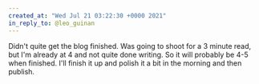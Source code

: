 ```yaml
---
created_at: "Wed Jul 21 03:22:30 +0000 2021"
in_reply_to: @leo_guinan
---
```


Didn't quite get the blog finished. Was going to shoot for a 3 minute read, but I'm already at 4 and not quite done writing. So it will probably be 4-5 when finished. I'll finish it up and polish it a bit in the morning and then publish.